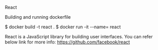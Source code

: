 React

Building and running dockerfile

$ docker build -t react .
$ docker run -it --name=<name> react 

React is a JavaScript library for building user interfaces.
You can refer below link for more info:
https://github.com/facebook/react
